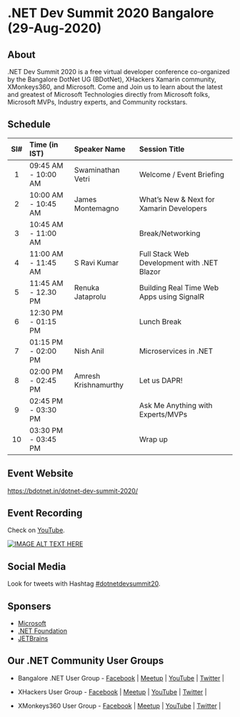 # .NET Dev Summit 2020 Bangalore (29-Aug-2020)

## About 

.NET Dev Summit 2020 is a free virtual developer conference co-organized by the Bangalore DotNet UG (BDotNet), XHackers Xamarin community, XMonkeys360, and Microsoft. Come and Join us to learn about the latest and greatest of Microsoft Technologies directly from Microsoft folks, Microsoft MVPs, Industry experts, and Community rockstars.


## Schedule 

| Sl# | Time (in IST) | Speaker Name | Session Title |
|:---:|:-----------|:-----------|:---------|
| 1  | 09:45 AM - 10:00 AM | Swaminathan Vetri | Welcome / Event Briefing |
| 2  | 10:00 AM - 10:45 AM | James Montemagno | What’s New & Next for Xamarin Developers |
| 3  | 10:45 AM - 11:00 AM |  | Break/Networking |
| 4  | 11:00 AM - 11:45 AM | S Ravi Kumar | Full Stack Web Development with .NET Blazor |
| 5  | 11:45 AM - 12.30 PM | Renuka Jataprolu | Building Real Time Web Apps using SignalR |
| 6  | 12:30 PM - 01:15 PM |  | Lunch Break |
| 7  | 01:15 PM - 02:00 PM | Nish Anil | Microservices in .NET |
| 8  | 02:00 PM - 02:45 PM | Amresh Krishnamurthy | Let us DAPR! |
| 9  | 02:45 PM - 03:30 PM |  | Ask Me Anything with Experts/MVPs |
| 10 | 03:30 PM - 03:45 PM |  | Wrap up |

## Event Website 

https://bdotnet.in/dotnet-dev-summit-2020/

## Event Recording 
Check on [YouTube](https://www.youtube.com/watch?v=V0CG6hGXpkE "YouTube Live Event Recording").

[![IMAGE ALT TEXT HERE](http://img.youtube.com/vi/V0CG6hGXpkE/0.jpg)](http://www.youtube.com/watch?v=V0CG6hGXpkE)


## Social Media 
Look for tweets with Hashtag [#dotnetdevsummit20](https://twitter.com/hashtag/dotnetdevsummit20 "Social Media Posts"). 

## Sponsers 
* [Microsoft](https://www.microsoft.com/ "Microsoft")
* [.NET Foundation](https://dotnetfoundation.org/ ".NET Foundation")
* [JETBrains](https://jetbrains.com/ "JETBrains")

## Our .NET Community User Groups 

* Bangalore .NET User Group - [Facebook](https://www.facebook.com/groups/BDotNet/  "Facebook") |  [Meetup](https://www.meetup.com/BDotNetUG/  "Meetup") |  [YouTube](https://www.youtube.com/user/BdotnetTV  "YouTube") |  [Twitter](https://twitter.com/bdotnetug  "Twitter") | 

* XHackers User Group - [Facebook](https://www.facebook.com/groups/xhackersco/  "Facebook") |  [Meetup](https://www.meetup.com/XHackers/  "Meetup") |  [YouTube](https://www.youtube.com/channel/UChTR7oexLQ3KTA4ZI1Xj1Qw/  "YouTube") |  [Twitter](https://twitter.com/XHackersco  "Twitter") | 

* XMonkeys360 User Group - [Facebook](https://www.facebook.com/xmonkeys360  "Facebook") |  [Meetup](https://www.meetup.com/XMonkeys360/  "Meetup") |  [YouTube](https://www.youtube.com/c/xmonkeys360  "YouTube") |  [Twitter](https://twitter.com/xmonkeys360  "Twitter") | 


